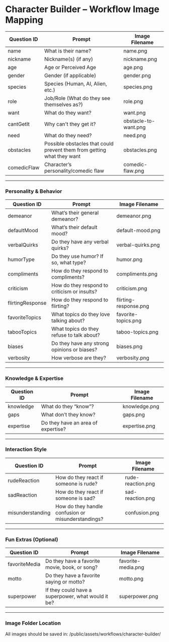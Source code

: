 ﻿# Character Builder – Workflow Image Mapping

| Question ID              | Prompt                                                                 | Image Filename                    |
|--------------------------|-------------------------------------------------------------------------|-----------------------------------|
| name                     | What is their name?                                                    | name.png                          |
| nickname                 | Nickname(s) (if any)                                                   | nickname.png                      |
| age                      | Age or Perceived Age                                                   | age.png                           |
| gender                   | Gender (if applicable)                                                 | gender.png                        |
| species                  | Species (Human, AI, Alien, etc.)                                       | species.png                       |
| role                     | Job/Role (What do they see themselves as?)                             | role.png                          |
| want                     | What do they want?                                                     | want.png                          |
| cantGetIt                | Why can't they get it?                                                 | obstacle-to-want.png              |
| need                     | What do they need?                                                     | need.png                          |
| obstacles                | Possible obstacles that could prevent them from getting what they want | obstacles.png                     |
| comedicFlaw              | Character’s personality/comedic flaw                                   | comedic-flaw.png                  |

---

### Personality & Behavior

| Question ID              | Prompt                                                                 | Image Filename                    |
|--------------------------|-------------------------------------------------------------------------|-----------------------------------|
| demeanor                 | What’s their general demeanor?                                         | demeanor.png                      |
| defaultMood              | What’s their default mood?                                             | default-mood.png                  |
| verbalQuirks             | Do they have any verbal quirks?                                        | verbal-quirks.png                 |
| humorType                | Do they use humor? If so, what type?                                   | humor.png                         |
| compliments              | How do they respond to compliments?                                    | compliments.png                   |
| criticism                | How do they respond to criticism or insults?                           | criticism.png                     |
| flirtingResponse         | How do they respond to flirting?                                       | flirting-response.png             |
| favoriteTopics           | What topics do they love talking about?                                | favorite-topics.png               |
| tabooTopics              | What topics do they refuse to talk about?                              | taboo-topics.png                  |
| biases                   | Do they have any strong opinions or biases?                            | biases.png                        |
| verbosity                | How verbose are they?                                                  | verbosity.png                     |

---

### Knowledge & Expertise

| Question ID              | Prompt                                                                 | Image Filename                    |
|--------------------------|-------------------------------------------------------------------------|-----------------------------------|
| knowledge                | What do they “know”?                                                   | knowledge.png                     |
| gaps                     | What don’t they know?                                                  | gaps.png                          |
| expertise                | Do they have an area of expertise?                                     | expertise.png                     |

---

### Interaction Style

| Question ID              | Prompt                                                                 | Image Filename                    |
|--------------------------|-------------------------------------------------------------------------|-----------------------------------|
| rudeReaction             | How do they react if someone is rude?                                  | rude-reaction.png                 |
| sadReaction              | How do they react if someone is sad?                                   | sad-reaction.png                  |
| misunderstanding         | How do they handle confusion or misunderstandings?                     | confusion.png                     |

---

### Fun Extras (Optional)

| Question ID              | Prompt                                                                 | Image Filename                    |
|--------------------------|-------------------------------------------------------------------------|-----------------------------------|
| favoriteMedia            | Do they have a favorite movie, book, or song?                          | favorite-media.png                |
| motto                    | Do they have a favorite saying or motto?                               | motto.png                         |
| superpower               | If they could have a superpower, what would it be?                     | superpower.png                    |

---

### Image Folder Location

All images should be saved in: /public/assets/workflows/character-builder/


